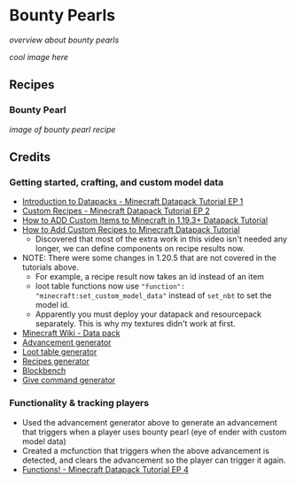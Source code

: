 # Bounty Pearls
*overview about bounty pearls*

*cool image here*

## Recipes

### Bounty Pearl
*image of bounty pearl recipe*

## Credits
### Getting started, crafting, and custom model data
- [Introduction to Datapacks - Minecraft Datapack Tutorial EP 1](https://www.youtube.com/watch?v=ePDn1g5woC4&list=PL01VhHmiNQ5oJ-0hoZvrJd2j9Ol7-Isim&index=1&t=1s&pp=iAQB)
- [Custom Recipes - Minecraft Datapack Tutorial EP 2](https://www.youtube.com/watch?v=Uq2cbgeLssU&list=PL01VhHmiNQ5oJ-0hoZvrJd2j9Ol7-Isim&index=3)
- [How to ADD Custom Items to Minecraft in 1.19.3+ Datapack Tutorial](https://www.youtube.com/watch?v=_VQEimQJTUA)
- [How to Add Custom Recipes to Minecraft Datapack Tutorial](https://www.youtube.com/watch?v=IYfbnJHR9jQ)
  - Discovered that most of the extra work in this video isn't needed any longer, we can define components on recipe results now.
- NOTE: There were some changes in 1.20.5 that are not covered in the tutorials above.
  - For example, a recipe result now takes an id instead of an item
  - loot table functions now use `"function": "minecraft:set_custom_model_data"` instead of `set_nbt` to set the model id.
  - Apparently you must deploy your datapack and resourcepack separately. This is why my textures didn't work at first.
- [Minecraft Wiki - Data pack](https://minecraft.wiki/w/Data_pack)
- [Advancement generator](https://misode.github.io/advancement/)
- [Loot table generator](https://misode.github.io/loot-table/)
- [Recipes generator](https://misode.github.io/recipe/)
- [Blockbench](https://www.blockbench.net/)
- [Give command generator](https://mcstacker.net/)

### Functionality & tracking players
- Used the advancement generator above to generate an advancement that triggers when a player uses bounty pearl (eye of ender with custom model data)
- Created a mcfunction that triggers when the above advancement is detected, and clears the advancement so the player can trigger it again.
- [Functions! - Minecraft Datapack Tutorial EP 4](https://www.youtube.com/watch?v=IGIwf7ZcUTg&list=PL01VhHmiNQ5oJ-0hoZvrJd2j9Ol7-Isim&index=4)